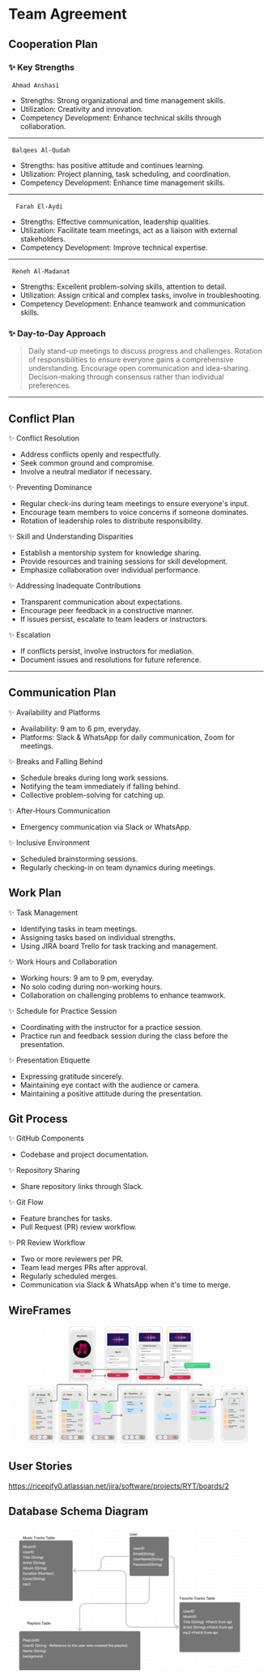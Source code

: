 # **Team Agreement**

## Cooperation Plan
### ✨  Key Strengths

   ` Ahmad Anshasi`
   - Strengths: Strong organizational and time management skills.
   - Utilization: Creativity and innovation.
   - Competency Development: Enhance technical skills through collaboration.
---
   ` Balqees Al-Qudah`
   - Strengths: has positive attitude and continues learning.
   - Utilization: Project planning, task scheduling, and coordination.
   - Competency Development: Enhance time management skills.
--- 
  `  Farah El-Aydi`
   - Strengths: Effective communication, leadership qualities.
   - Utilization: Facilitate team meetings, act as a liaison with external stakeholders.
   - Competency Development: Improve technical expertise.
---
   ` Reneh Al-Madanat`
   - Strengths: Excellent problem-solving skills, attention to detail.
   - Utilization: Assign critical and complex tasks, involve in troubleshooting.
   - Competency Development: Enhance teamwork and communication skills.


### ✨  Day-to-Day Approach

  >  Daily stand-up meetings to discuss progress and challenges.
  >  Rotation of responsibilities to ensure everyone gains a comprehensive understanding.
  >  Encourage open communication and idea-sharing.
  >  Decision-making through consensus rather than individual preferences.
  
------------

## Conflict Plan
✨  Conflict Resolution
  - Address conflicts openly and respectfully.
  - Seek common ground and compromise.
  - Involve a neutral mediator if necessary.

✨  Preventing Dominance
  - Regular check-ins during team meetings to ensure everyone's input.
  - Encourage team members to voice concerns if someone dominates.
  - Rotation of leadership roles to distribute responsibility.



✨  Skill and Understanding Disparities
  - Establish a mentorship system for knowledge sharing.
  - Provide resources and training sessions for skill development.
  - Emphasize collaboration over individual performance.

✨  Addressing Inadequate Contributions
  - Transparent communication about expectations.
  - Encourage peer feedback in a constructive manner.
  - If issues persist, escalate to team leaders or instructors.

✨ Escalation
  - If conflicts persist, involve instructors for mediation.
  - Document issues and resolutions for future reference.

------------

## Communication Plan
 ✨ Availability and Platforms
   - Availability: 9 am to 6 pm, everyday.
   - Platforms: Slack & WhatsApp for daily communication, Zoom for meetings.

 ✨  Breaks and Falling Behind
  - Schedule breaks during long work sessions.
  - Notifying the team immediately if falling behind.
  - Collective problem-solving for catching up.

✨   After-Hours Communication
  - Emergency communication via Slack or WhatsApp.

✨   Inclusive Environment
  - Scheduled brainstorming sessions.
  - Regularly checking-in on team dynamics during meetings.

## Work Plan
✨   Task Management
  - Identifying tasks in team meetings.
  - Assigning tasks based on individual strengths.
  - Using JIRA board Trello for task tracking and management.

✨   Work Hours and Collaboration
  - Working hours: 9 am to 9 pm, everyday.
  - No solo coding during non-working hours.
  - Collaboration on challenging problems to enhance teamwork.

✨  Schedule for Practice Session
  - Coordinating with the instructor for a practice session.
  - Practice run and feedback session during the class before the presentation.

✨  Presentation Etiquette
  - Expressing gratitude sincerely.
  - Maintaining eye contact with the audience or camera.
  - Maintaining a positive attitude during the presentation.

## Git Process
✨  GitHub Components
  - Codebase and project documentation.

✨  Repository Sharing
  - Share repository links through Slack.

✨  Git Flow
  - Feature branches for tasks.
  - Pull Request (PR) review workflow.

✨  PR Review Workflow
  - Two or more reviewers per PR.
  - Team lead merges PRs after approval.
  - Regularly scheduled merges.
  - Communication via Slack & WhatsApp when it's time to merge.

## WireFrames
![Wireframe](/Wireframe.jpeg)

## User Stories

https://ricepify0.atlassian.net/jira/software/projects/RYT/boards/2

## Database Schema Diagram

![Schema](/Schema.jpeg)


